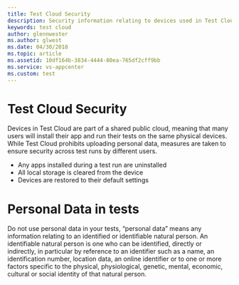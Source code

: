 ```yaml
---
title: Test Cloud Security
description: Security information relating to devices used in Test Cloud
keywords: test cloud
author: glennwester
ms.author: glwest
ms.date: 04/30/2018
ms.topic: article
ms.assetid: 10df164b-3834-4444-80ea-765df2cff9bb
ms.service: vs-appcenter
ms.custom: test
---
```


# Test Cloud Security

Devices in Test Cloud are part of a shared public cloud, meaning that many users will install their app and run their tests on the same physical devices. While Test Cloud prohibits uploading personal data, measures are taken to ensure security across test runs by different users.

- Any apps installed during a test run are uninstalled
- All local storage is cleared from the device
- Devices are restored to their default settings

# Personal Data in tests
Do not use personal data in your tests, “personal data” means any information relating to an identified or identifiable natural person. An identifiable natural person is one who can be identified, directly or indirectly, in particular by reference to an identifier such as a name, an identification number, location data, an online identifier or to one or more factors specific to the physical, physiological, genetic, mental, economic, cultural or social identity of that natural person.